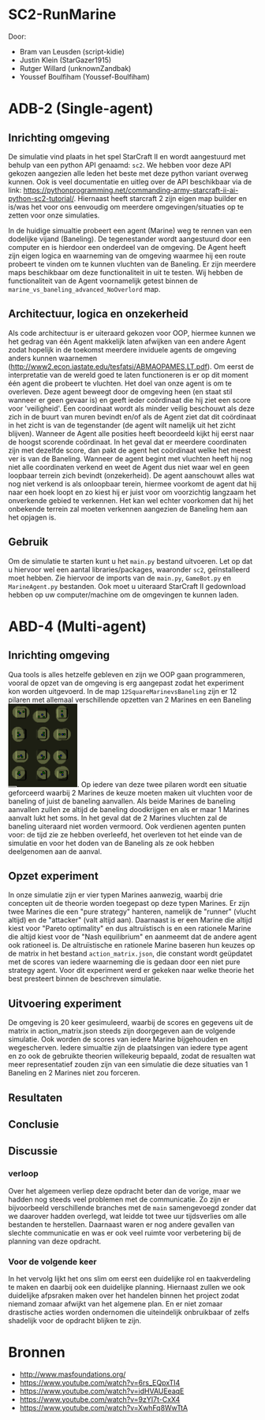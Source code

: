 # SC2-RunMarine
Door: 
- Bram van Leusden (script-kidie)
- Justin Klein (StarGazer1915)
- Rutger Willard (unknownZandbak)
- Youssef Boulfiham (Youssef-Boulfiham)
# ADB-2 (Single-agent)
## Inrichting omgeving
De simulatie vind plaats in het spel StarCraft II en wordt aangestuurd met behulp van een python API genaamd: `sc2`. We hebben voor deze API gekozen aangezien alle leden het beste met deze python variant overweg kunnen. Ook is veel documentatie en uitleg over de API beschikbaar via de link: https://pythonprogramming.net/commanding-army-starcraft-ii-ai-python-sc2-tutorial/. Hiernaast heeft starcraft 2 zijn eigen map builder en is/was het voor ons eenvoudig om meerdere omgevingen/situaties op te zetten voor onze simulaties. 

In de huidige simualtie probeert een agent (Marine) weg te rennen van een dodelijke vijand (Baneling). De tegenestander wordt aangestuurd door een computer en is hierdoor een onderdeel van de omgeving. De Agent heeft zijn eigen logica en waarneming van de omgeving waarmee hij een route probeert te vinden om te kunnen vluchten van de Baneling. Er zijn meerdere maps beschikbaar om deze functionaliteit in uit te testen. Wij hebben de functionaliteit van de Agent voornamelijk getest binnen de `marine_vs_baneling_advanced_NoOverlord` map.

## Architectuur, logica en onzekerheid
Als code architectuur is er uiteraard gekozen voor OOP, hiermee kunnen we het gedrag van één Agent makkelijk laten afwijken van een andere Agent zodat hopelijk in de toekomst meerdere inviduele agents de omgeving anders kunnen waarnemen (http://www2.econ.iastate.edu/tesfatsi/ABMAOPAMES.LT.pdf). Om eerst de interpretatie van de wereld goed te laten functioneren is er op dit moment één agent die probeert te vluchten. Het doel van onze agent is om te overleven. Deze agent beweegt door de omgeving heen (en staat stil wanneer er geen gevaar is) en geeft ieder coördinaat die hij ziet een score voor 'veiligheid'. Een coordinaat wordt als minder veilig beschouwt als deze zich in de buurt van muren bevindt en/of als de Agent ziet dat dit coördinaat in het zicht is van de tegenstander (de agent wilt namelijk uit het zicht blijven). Wanneer de Agent alle posities heeft beoordeeld kijkt hij eerst naar de hoogst scorende coördinaat. In het geval dat er meerdere coordinaten zijn met dezelfde score, dan pakt de agent het coördinaat welke het meest ver is van de Baneling. Wanneer de agent begint met vluchten heeft hij nog niet alle coordinaten verkend en weet de Agent dus niet waar wel en geen loopbaar terrein zich bevindt (onzekerheid). De agent aanschouwt alles wat nog niet verkend is als onloopbaar terein, hiermee voorkomt de agent dat hij naar een hoek loopt en zo kiest hij er juist voor om voorzichtig langzaam het onverkende gebied te verkennen. Het kan wel echter voorkomen dat hij het onbekende terrein zal moeten verkennen aangezien de Baneling hem aan het opjagen is.

## Gebruik
Om de simulatie te starten kunt u het `main.py` bestand uitvoeren. Let op dat u hiervoor wel een aantal libraries/packages, waaronder `sc2`, geïnstalleerd moet hebben. Zie hiervoor de imports van de `main.py`, `GameBot.py` en `MarineAgent.py` bestanden. Ook moet u uiteraard StarCraft II gedownload hebben op uw computer/machine om de omgevingen te kunnen laden.

# ABD-4 (Multi-agent)
## Inrichting omgeving 
Qua tools is alles hetzelfe gebleven en zijn we OOP gaan programmeren, vooral de opzet van de omgeving is erg aangepast zodat het experiment kon worden uitgevoerd. In de map `12SquareMarinevsBaneling` zijn er 12 pilaren met allemaal verschillende opzetten van 2 Marines en een Baneling ![map_layout](Readme_img/map_layout.png). Op iedere van deze twee pilaren wordt een situatie geforceerd waarbij 2 Marines de keuze moeten maken uit vluchten voor de baneling of juist de baneling aanvallen. Als beide Marines de baneling aanvallen zullen ze altijd de baneling doodkrijgen en als er maar 1 Marines aanvalt lukt het soms. In het geval dat de 2 Marines vluchten zal de baneling uiteraard niet worden vermoord. Ook verdienen agenten punten voor: de tijd zie ze hebben overleefd, het overleven tot het einde van de simulatie en voor het doden van de Baneling als ze ook hebben deelgenomen aan de aanval.

## Opzet experiment 
In onze simulatie zijn er vier typen Marines aanwezig, waarbij drie concepten uit de theorie worden toegepast op deze typen Marines. Er zijn twee Marines die een "pure strategy" hanteren, namelijk de "runner" (vlucht altijd) en de "attacker" (valt altijd aan). Daarnaast is er een Marine die altijd kiest voor "Pareto optimality" en dus altruïstisch is en een rationele Marine die altijd kiest voor de "Nash equilibrium" en aanmeemt dat de andere agent ook rationeel is. De altruïstische en rationele Marine baseren hun keuzes op de matrix in het bestand `action_matrix.json`, die constant wordt geüpdatet met de scores van iedere waarneming die is gedaan door een niet pure strategy agent. Voor dit experiment werd er gekeken naar welke theorie het best presteert binnen de beschreven simulatie. 

## Uitvoering experiment 
De omgeving is 20 keer gesimuleerd, waarbij de scores en gegevens uit de matrix in action_matrix.json steeds zijn doorgegeven aan de volgende simulatie. Ook worden de scores van iedere Marine bijgehouden en wegescherven. Iedere simualtie zijn de plaatsingen van iedere type agent en zo ook de gebruikte theorien willekeurig bepaald, zodat de resualten wat meer representatief zouden zijn van een simulatie die deze situaties van 1 Baneling en 2 Marines niet zou forceren. 

## Resultaten 


## Conclusie 


## Discussie 
### verloop 
Over het algemeen verliep deze opdracht beter dan de vorige, maar we hadden nog steeds veel problemen met de communicatie. Zo zijn er bijvoorbeeld verschillende branches met de `main` samengevoegd zonder dat we daarover hadden overlegd, wat leidde tot twee uur tijdsverlies om alle bestanden te herstellen. Daarnaast waren er nog andere gevallen van slechte communicatie en was er ook veel ruimte voor verbetering bij de planning van deze opdracht.

### Voor de volgende keer
In het vervolg lijkt het ons slim om eerst een duidelijke rol en taakverdeling te maken en daarbij ook een duidelijke planning. Hiernaast zullen we ook duidelijke afpsraken maken over het handelen binnen het project zodat niemand zomaar afwijkt van het algemene plan. En er niet zomaar drastische acties worden ondernomen die uiteindelijk onbruikbaar of zelfs shadelijk voor de opdracht blijken te zijn. 

# Bronnen 
- http://www.masfoundations.org/<br>
- https://www.youtube.com/watch?v=6rs_EQpxTI4<br>
- https://www.youtube.com/watch?v=idHVAUEeaqE<br>
- https://www.youtube.com/watch?v=9zYI7t-CxX4<br>
- https://www.youtube.com/watch?v=XwhFq8WwTtA
